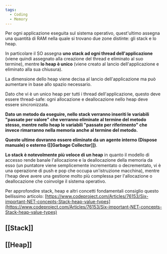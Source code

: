 ```yaml
---
tags:
  - Coding
  - Memory
---
```

Per ogni applicazione eseguita sul sistema operativo, quest'ultimo assegna una quantità di RAM nella quale si trovano due zone distinte: gli stack e lo heap.

In particolare il SO assegna **uno stack ad ogni thread dell'applicazione** (viene quindi assegnato alla creazione del thread e eliminato al suo termine), mentre **lo heap è unico** (viene creato al lancio dell'applicazione e eliminato alla sua chiusura).

La dimensione dello heap viene decisa al lancio dell'applicazione ma può aumentare in base allo spazio necessario.

Dato che vi è un unico heap per tutti i thread dell'applicazione, questo deve essere thread-safe: ogni allocazione e deallocazione nello heap deve essere sincronizzata.

**Dato un metodo da eseguire, nello stack verranno inseriti le variabili "passate per valore" che verranno eliminate al termine del metodo stesso, mentre nello heap le variabili "passate per riferimento" che invece rimarranno nella memoria anche al termine del metodo.**

**Queste ultime dovranno essere eliminate da un agente interno (Dispose manuale) o esterno ([[Garbage Collector]])**.

**Lo stack è notevolmente più veloce di un heap** in quanto il modello di accesso rende banale l'allocazione e la deallocazione della memoria da esso (un puntatore viene semplicemente incrementato o decrementato, vi è una operazione di push e pop che occupa un'istruzione macchina), mentre l'heap deve avere una gestione molto più complessa per l'allocazione o deallocazione che coinvolge il sistema operativo.

Per approfondire stack, heap e altri concetti fondamentali consiglio questo bellissimo articolo: [https://www.codeproject.com/Articles/76153/Six-important-NET-concepts-Stack-heap-value-types](https://www.codeproject.com/Articles/76153/Six-important-NET-concepts-Stack-heap-value-types)

## [[Stack]]
## [[Heap]]